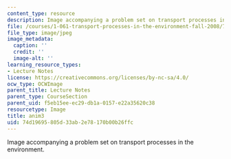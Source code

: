 ```yaml
---
content_type: resource
description: Image accompanying a problem set on transport processes in the environment.
file: /courses/1-061-transport-processes-in-the-environment-fall-2008/74d19695805d33ab2e78170b00b26ffc_anim3.jpg
file_type: image/jpeg
image_metadata:
  caption: ''
  credit: ''
  image-alt: ''
learning_resource_types:
- Lecture Notes
license: https://creativecommons.org/licenses/by-nc-sa/4.0/
ocw_type: OCWImage
parent_title: Lecture Notes
parent_type: CourseSection
parent_uid: f5eb15ee-ec29-db1a-0157-e22a35620c38
resourcetype: Image
title: anim3
uid: 74d19695-805d-33ab-2e78-170b00b26ffc
---
```

Image accompanying a problem set on transport processes in the environment.